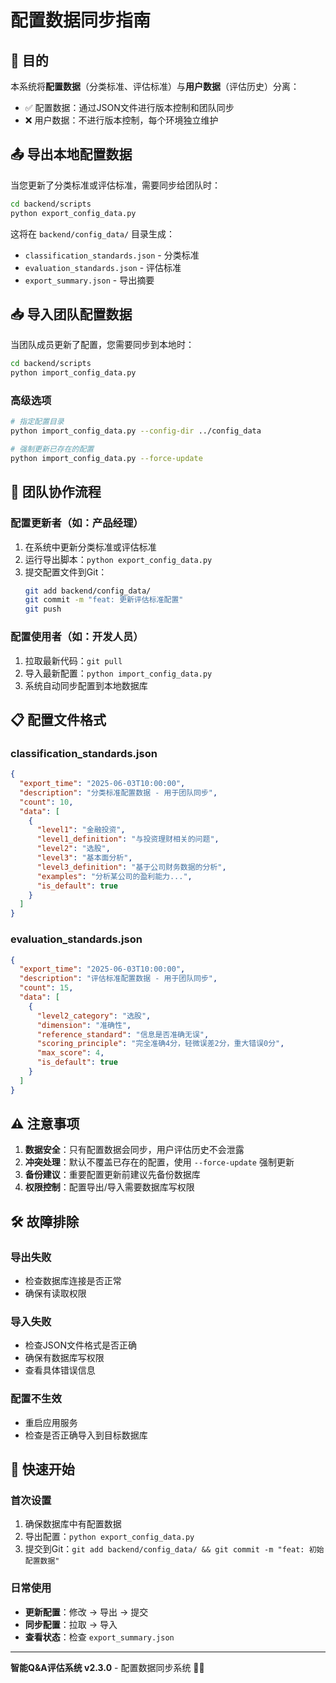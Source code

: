 # 配置数据同步指南

## 🎯 目的

本系统将**配置数据**（分类标准、评估标准）与**用户数据**（评估历史）分离：
- ✅ 配置数据：通过JSON文件进行版本控制和团队同步
- ❌ 用户数据：不进行版本控制，每个环境独立维护

## 📤 导出本地配置数据

当您更新了分类标准或评估标准，需要同步给团队时：

```bash
cd backend/scripts
python export_config_data.py
```

这将在 `backend/config_data/` 目录生成：
- `classification_standards.json` - 分类标准
- `evaluation_standards.json` - 评估标准  
- `export_summary.json` - 导出摘要

## 📥 导入团队配置数据

当团队成员更新了配置，您需要同步到本地时：

```bash
cd backend/scripts
python import_config_data.py
```

### 高级选项

```bash
# 指定配置目录
python import_config_data.py --config-dir ../config_data

# 强制更新已存在的配置
python import_config_data.py --force-update
```

## 🔄 团队协作流程

### 配置更新者（如：产品经理）
1. 在系统中更新分类标准或评估标准
2. 运行导出脚本：`python export_config_data.py`
3. 提交配置文件到Git：
   ```bash
   git add backend/config_data/
   git commit -m "feat: 更新评估标准配置"
   git push
   ```

### 配置使用者（如：开发人员）
1. 拉取最新代码：`git pull`
2. 导入最新配置：`python import_config_data.py`
3. 系统自动同步配置到本地数据库

## 📋 配置文件格式

### classification_standards.json
```json
{
  "export_time": "2025-06-03T10:00:00",
  "description": "分类标准配置数据 - 用于团队同步",
  "count": 10,
  "data": [
    {
      "level1": "金融投资",
      "level1_definition": "与投资理财相关的问题",
      "level2": "选股",
      "level3": "基本面分析",
      "level3_definition": "基于公司财务数据的分析",
      "examples": "分析某公司的盈利能力...",
      "is_default": true
    }
  ]
}
```

### evaluation_standards.json
```json
{
  "export_time": "2025-06-03T10:00:00", 
  "description": "评估标准配置数据 - 用于团队同步",
  "count": 15,
  "data": [
    {
      "level2_category": "选股",
      "dimension": "准确性",
      "reference_standard": "信息是否准确无误",
      "scoring_principle": "完全准确4分，轻微误差2分，重大错误0分",
      "max_score": 4,
      "is_default": true
    }
  ]
}
```

## ⚠️ 注意事项

1. **数据安全**：只有配置数据会同步，用户评估历史不会泄露
2. **冲突处理**：默认不覆盖已存在的配置，使用 `--force-update` 强制更新
3. **备份建议**：重要配置更新前建议先备份数据库
4. **权限控制**：配置导出/导入需要数据库写权限

## 🛠️ 故障排除

### 导出失败
- 检查数据库连接是否正常
- 确保有读取权限

### 导入失败  
- 检查JSON文件格式是否正确
- 确保有数据库写权限
- 查看具体错误信息

### 配置不生效
- 重启应用服务
- 检查是否正确导入到目标数据库

## 🚀 快速开始

### 首次设置
1. 确保数据库中有配置数据
2. 导出配置：`python export_config_data.py`
3. 提交到Git：`git add backend/config_data/ && git commit -m "feat: 初始配置数据"`

### 日常使用
- **更新配置**：修改 → 导出 → 提交
- **同步配置**：拉取 → 导入
- **查看状态**：检查 `export_summary.json`

---
**智能Q&A评估系统 v2.3.0** - 配置数据同步系统 🔄✨ 